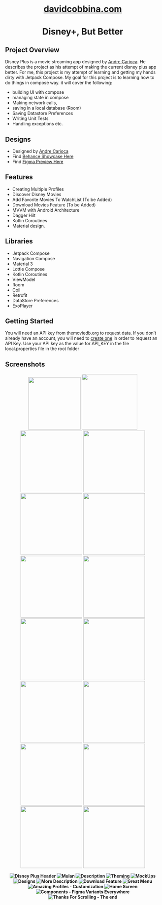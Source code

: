 <h1 align="center">
  <a href="http://davidcobbina.com" target="_blank">davidcobbina.com</a>
</h1>

<h1 align="center">
 Disney+, But Better
</h1>

## Project Overview
Disney Plus is a movie streaming app designed by <a href="https://www.behance.net/andrecarioca" target="_blank"> Andre Carioca</a>. He describes the project as his attempt of making the current disney plus app better. 
For me, this project is my attempt of learning and getting my hands dirty with Jetpack Compose. My goal for this project is to learning how to do things in compose way. 
it will cover the following:
* building UI with compose 
* managing state in compose
* Making network calls, 
* saving in a local database (Room)
* Saving Datastore Preferences
* Writing Unit Tests
* Handling exceptions etc.

## Designs
* Designed by <a href="https://www.behance.net/andrecarioca" target="_blank"> Andre Carioca</a>
* Find <a href="https://www.behance.net/gallery/141700011/Disney-But-Better?tracking_source=search_projects%7Cui%20app%20design" target="_blank"> Behance Showcase Here</a>
* Find <a href="https://www.figma.com/proto/xt7i2dLqTEcwLmQjMknDud/Disney%2B%2C-But-Better?node-id=1170%3A87578&starting-point-node-id=1170%3A87578" target="_blank"> Figma Preview Here</a>

## Features
*   Creating Multiple Profiles
*   Discover Disney Movies
*   Add Favorite Movies To WatchList (To be Added)
*   Download Movies Feature (To be Added)
*   MVVM with Android Architecture
*   Dagger Hilt
*   Kotlin Coroutines
*   Material design.

## Libraries
* Jetpack Compose
* Navigation Compose
* Material 3
* Lottie Compose
* Kotlin Coroutines
* ViewModel
* Room
* Coil
* Retrofit
* DataStore Preferences
* ExoPlayer

## Getting Started
You will need an API key from themoviedb.org to request data. If you don’t already have an account, you will need to [create one](https://www.google.com/url?q=https://www.themoviedb.org/account/signup&sa=D&ust=1533333489625000) in order to
request an API Key.
Use your API key as the value for API_KEY in the file local.properties file in the root folder

## Screenshots
<h4 align="center">
<img src="https://media.giphy.com/media/Jf70lautLDV5WmuguB/giphy-downsized-large.gif" width=170" />
<img src="https://media.giphy.com/media/q0qGox8PrSaRh0B3wC/giphy-downsized-large.gif" width="180">

<img src="screenshots/splash_screenshot.png" width=200>
<img src="screenshots/create_account_screenshot.png" width=200>
<img src="screenshots/add_profile_screenshot.png" width=200>
<img src="screenshots/select_account_screenshot.png" width=200>
<img src="screenshots/home_screen_screenshot.png" width=200>
<img src="screenshots/change_avatar_screenshot.png" width=200>
<img src="screenshots/series_detail_1_screenshot.png" width=200>
<img src="screenshots/series_detail_2_screenshot.png" width=200>
<img src="screenshots/series_description_screenshot.png" width=200>
<img src="screenshots/movie_detail_screenshot.png" width=200>
<img src="screenshots/movie_detail_description.png" width=200>
<img src="screenshots/similar_movies_screenshot.png" width=200>
<img src="screenshots/menu_screenshot.png" width=200>
<img src="screenshots/downloads_screenshot.png" width=200>



![Disney Plus Header](screenshots/header.png)
![Mulan](screenshots/mulan.png)
![Description](screenshots/description.png)
![Theming](screenshots/theme.png)
![MockUps](screenshots/mockups.png)
![Designs](screenshots/designs.png)
![More Description](screenshots/more_description.png)
![Download Feature](screenshots/download_feature.png)
![Great Menu](screenshots/great_menu.png)
![Amazing Profiles - Customization](screenshots/amazing_profiles.png)
![Home Screen](screenshots/home_screen.png)
![Components - Figma Variants Everywhere](screenshots/components.png)
![Thanks For Scrolling - The end](screenshots/the_end.png)
